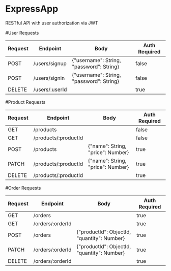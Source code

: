 # ExpressApp
RESTful API with user authorization via JWT


#User Requests

| Request | Endpoint       | Body                                     |  Auth Required |
|---------|----------------|------------------------------------------|----------------|
| POST    | /users/signup  | {"username": String, "password": String} |      false     |
| POST    | /users/signin  | {"username": String, "password": String} |      false     |
| DELETE  | /users/:userId |                                          |      true      |


#Product Requests

| Request | Endpoint             | Body                              |  Auth Required |
|---------|----------------------|-----------------------------------|----------------|
| GET     | /products            |                                   |      false     |
| GET     | /products/:productId |                                   |      false     |
| POST    | /products            | {"name": String, "price": Number} |      true      |
| PATCH   | /products/:productId | {"name": String, "price": Number} |      true      |
| DELETE  | /products/:productId |                                   |      true      |


#Order Requests

| Request | Endpoint         | Body                                        | Auth Required |
|---------|------------------|---------------------------------------------|---------------|
| GET     | /orders          |                                             |      true     |
| GET     | /orders/:orderId |                                             |      true     |
| POST    | /orders          | {"productId": ObjectId, "quantity": Number} |      true     |
| PATCH   | /orders/:orderId | {"productId": ObjectId, "quantity": Number} |      true     |
| DELETE  | /orders/:orderId |                                             |      true     |

